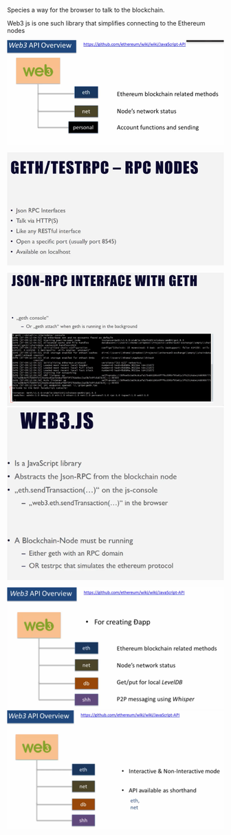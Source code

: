 Species a way for the browser to talk to the blockchain.

Web3 js is one such library that simplifies connecting to the Ethereum nodes

![](/assets/web3js1.png)

![](/assets/web31.png)

![](/assets/geth-attach.png)![](/assets/web32.png)

![](/assets/web36.png)![](/assets/js2.png)

